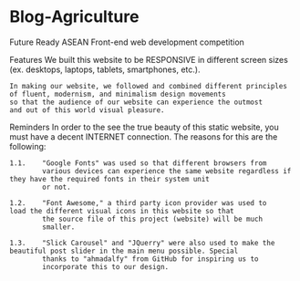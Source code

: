 # Blog-Agriculture
Future Ready ASEAN Front-end web development competition

Features
    We built this website to be RESPONSIVE in different screen sizes (ex. desktops, laptops, tablets, smartphones, etc.).

    In making our website, we followed and combined different principles of fluent, modernism, and minimalism design movements
    so that the audience of our website can experience the outmost
    and out of this world visual pleasure.

Reminders
    In order to the see the true beauty of this static website, you     must have a decent INTERNET connection. The reasons for this are
    the following:

    1.1.    "Google Fonts" was used so that different browsers from
            various devices can experience the same website regardless if they have the required fonts in their system unit 
            or not.
    
    1.2.    "Font Awesome," a third party icon provider was used to             load the different visual icons in this website so that
            the source file of this project (website) will be much
            smaller.
    
    1.3.    "Slick Carousel" and "JQuerry" were also used to make the           beautiful post slider in the main menu possible. Special
            thanks to "ahmadalfy" from GitHub for inspiring us to
            incorporate this to our design.

